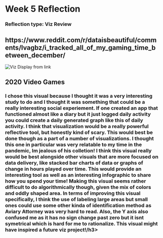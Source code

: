 <h1>Week 5 Reflection</h1>
<h3>Reflection type: Viz Review</h3>
<h2>https://www.reddit.com/r/dataisbeautiful/comments/lvagbz/i_tracked_all_of_my_gaming_time_between_december/</h2>

![Viz Display from link](images/week5iz.png)

<h2>2020 Video Games</h2>
<h3>I chose this visual because I thought it was a very interesting study to do and I thought it was something that could be a really interesting social experiement. If one created an app that functioned almost like a diary but it just logged daily activity you could create a daily generated  graph like this of daily activity. I think that visualization would be a really powerful reflective tool, but honestly kind of scary. This would best be done though as a part of a number of visualizations. I thought this one in particular was very relatable to my time in the pandemic, Im jealous of his colletion! I think this visual really would be best alongside other visuals that are more focused on data delivery, like stacked bar charts of data or graphs of change in hours played over time. This would provide an interesting tool as well as an interesting infographic to share how you spend your time! Making this visual seems rather difficult to do algorithmically though, given the mix of colors and oddly shaped area. In terms of improving this visual specifically, I think the use of labeling large areas but small ones could use some other kinda of identification method as Aviary Attorney was very hard to read. Also, the Y axis also confused me as it has no sign change past zero but it isnt symetrical which is hard for me to rationalize. This visual might have inspired a future viz project!/h3>